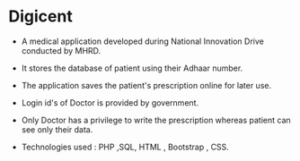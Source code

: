 # Digicent

* A medical application developed during National Innovation Drive conducted by MHRD.

* It stores the database of patient using their Adhaar number.

* The application saves the patient's prescription online for later use.

* Login id's of Doctor is provided by government.

* Only Doctor has a privilege to write the prescription whereas patient can see only their data.

* Technologies used : PHP ,SQL, HTML , Bootstrap , CSS.

